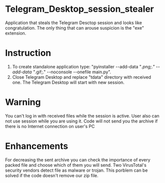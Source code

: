# Telegram_Desktop_session_stealer
Application that steals the Telegram Desctop session and looks like congratulation. The only thing that can arouse suspicion is the "exe" extension.

# Instruction
1) To create standalone application type: "pyinstaller --add-data "*.png;." --add-data "*.gif;." --noconsole --onefile main.py".
2) Close Telegram Desktop and replace "tdata" directory with received one. The Telegram Desktop will start with new session.


# Warning
You can't log in with received files while the session is active. User also can not use session while you are using it. Code will not send you the archive if there is no Internet connection on user's PC

# Enhancements
For decreasing the sent archive you can check the importance of every packed file and choose which of them you will send.
Two VirusTotal's security vendors detect file as malware or trojan. This porblem can be solved if the code doesn't remove our zip file.
